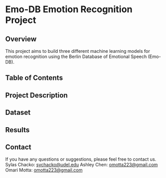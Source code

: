 # Emo-DB Emotion Recognition Project
## Overview
This project aims to build three different machine learning models for emotion recognition using the Berlin Database of Emotional Speech (Emo-DB). 

## Table of Contents

## Project Description

## Dataset

## Results

## Contact
If you have any questions or suggestions, please feel free to contact us.
Sylas Chacko: sychacko@udel.edu
Ashley Chen: omotta223@gmail.com
Omari Motta: omotta223@gmail.com
